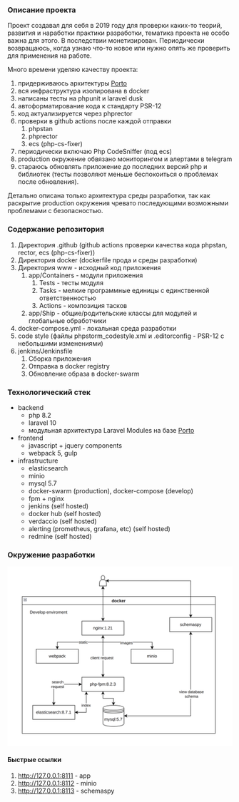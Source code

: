 ### Описание проекта

Проект создавал для себя в 2019 году для проверки каких-то теорий, развития и наработки практики разработки, тематика проекта не особо важна для этого. В последствии монетизирован. 
Периодически возвращаюсь, когда узнаю что-то новое или нужно опять же проверить для применения на работе.

Много времени уделяю качеству проекта:

1. придерживаюсь архитектуры [Porto](https://github.com/Mahmoudz/Porto)
2. вся инфраструктура изолирована в docker
3. написаны тесты на phpunit и laravel dusk
4. автоформатирование кода к стандарту PSR-12
5. код актуализируется через phprector
6. проверки в github actions после каждой отправки
   1. phpstan
   2. phprector
   3. ecs (php-cs-fixer)
7. периодически включаю Php CodeSniffer (под ecs)
8. production окружение обвязано мониторингом и алертами в telegram
9. стараюсь обновлять приложение до последних версий php и библиотек (тесты позволяют меньше беспокоиться о проблемах после обновления).

Детально описана только архитектура среды разработки, так как раскрытие production окружения чревато последующими возможными проблемами с безопасностью.

### Содержание репозитория

1. Директория .github (github actions проверки качества кода phpstan, rector, ecs (php-cs-fixer))
2. Директория docker (dockerfile прода и среды разработки)
3. Директория www - исходный код приложения
   1. app/Containers - модули приложения
      1. Tests - тесты модуля
      2. Tasks - мелкие программные единицы с единственной ответственностью
      3. Actions - композиция тасков
   2. app/Ship - общие/родительские классы для модулей и глобальные обработчики
4. docker-compose.yml - локальная среда разработки
5. code style (файлы phpstorm_codestyle.xml и .editorconfig - PSR-12 с небольшими изменениями)
6. jenkins/Jenkinsfile
   1. Сборка приложения
   2. Отправка в docker registry
   3. Обновление образа в docker-swarm

### Технологический стек

- backend
  - php 8.2
  - laravel 10
  - модульная архитектура Laravel Modules на базе [Porto](https://github.com/Mahmoudz/Porto)
- frontend
  - javascript + jquery components
  - webpack 5, gulp
- infrastructure
  - elasticsearch
  - minio
  - mysql 5.7
  - docker-swarm (production), docker-compose (develop)
  - fpm + nginx
  - jenkins (self hosted)
  - docker hub (self hosted)
  - verdaccio (self hosted)
  - alerting (prometheus, grafana, etc) (self hosted)
  - redmine (self hosted)

### Окружение разработки

![Develop Infrastructure](docs/img/infrastructure_develop.png)

#### Быстрые ссылки 

1. http://127.0.0.1:8111 - app
2. http://127.0.0.1:8112 - minio
3. http://127.0.0.1:8113 - schemaspy 
